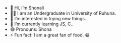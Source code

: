 - 👋 Hi, I’m Shonali
- 👩‍🎓 I am an Undergraduate in University of Ruhuna.
- 👀 I’m interested in trying new things.
- 🌱 I’m currently learning JS, C..
- 😄 Pronouns: Shona
- ⚡ Fun fact: I am a great fan of food. 😁

<!---
ShonaUG/ShonaUG is a ✨ special ✨ repository because its `README.md` (this file) appears on your GitHub profile.
You can click the Preview link to take a look at your changes.
--->
